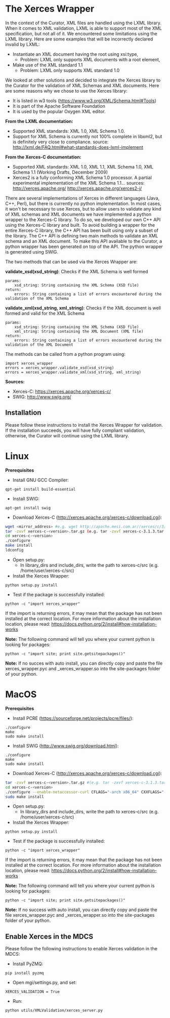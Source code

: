 # The Xerces Wrapper

In the context of the Curator, XML files are handled using the LXML library. When it comes to XML validation, LXML is able to support most of the XML specification, but not all of it.
We encountered some limitations using the LXML library. Here are some examples that will be incorrectly declared invalid by LXML:
- Instantiate an XML document having the root using xsi:type,
	- Problem: LXML only supports XML documents with a root element,
- Make use of the XML standard 1.1
	- Problem: LXML only supports XML standard 1.0

We looked at other solutions and decided to integrate the Xerces library to the Curator for the validation of XML Schemas and XML documents.
Here are some reasons why we chose to use the Xerces library:
- It is listed in w3 tools (https://www.w3.org/XML/Schema.html#Tools)
- It is part of the Apache Software Foundation
- It is used by the popular Oxygen XML editor.

**From the LXML documentation:**
-	Supported XML standards: XML 1.0, XML Schema 1.0.
-	Support for XML Schema is currently not 100% complete in libxml2, but is definitely very close to compliance.
source: http://lxml.de/FAQ.html#what-standards-does-lxml-implement

**From the Xerces-C documentation:**
-	Supported XML standards: XML 1.0, XML 1.1, XML Schema 1.0, XML Schema 1.1 (Working Drafts, December 2009)
-	Xerces2 is a fully conforming XML Schema 1.0 processor. A partial experimental implementation of the XML Schema 1.1...
sources: http://xerces.apache.org/ http://xerces.apache.org/xerces2-j/


There are several implementations of Xerces in different languages (Java, C++, Perl), but there is currently no python implementation.
In most cases, it won't be necessary to use Xerces, but to allow users to validate any kind of XML schemas and XML documents we have implemented a python wrapper to the Xerces-C library.
To do so, we developed our own C++ API using the Xerces-C library and built.
To avoid building a wrapper for the entire Xerces-C library, the C++ API has been built using only a subset of the library.
The C++ API is defining two main methods to validate an XML schema and an XML document. 
To make this API available to the Curator, a python wrapper has been generated on top of the API. The python wrapper is generated using SWIG. 

The two methods that can be used via the Xerces Wrapper are:

 **validate_xsd(xsd_string)**: Checks if the XML Schema is well formed
```
params:	
	xsd_string: String containing the XML Schema (XSD file)
return: 
	errors: String containing a list of errors encountered during the validation of the XML Schema
```

**validate_xml(xsd_string, xml_string)**: Checks if the XML document is well formed and valid for the XML Schema
```
params:	
	xsd_string: String containing the XML Schema (XSD file)
	xml_string: String containing the XML Document (XML file)
return: 
	errors: String containing a list of errors encountered during the validation of the XML Document		
```		
		
The methods can be called from a python program using:
```
import xerces_wrapper
errors = xerces_wrapper.validate_xsd(xsd_string)
errors = xerces_wrapper.validate_xml(xsd_string, xml_string)
```

**Sources:**
- Xerces-C: https://xerces.apache.org/xerces-c/
- SWIG: http://www.swig.org/


## Installation

Please follow these instructions to install the Xerces Wrapper for validation.
If the installation succeeds, you will have fully compliant validation, otherwise, the Curator will continue using the LXML library.

# Linux

**Prerequisites**

- Install GNU GCC Compiler: 
```
qpt-get install build-essential
```
- Install SWIG: 
```
apt-get install swig
```
- Download Xerces-C (http://xerces.apache.org/xerces-c/download.cgi):
```bash
wget <mirror_address> #e.g. wget http://apache.mesi.com.ar//xerces/c/3/sources/xerces-c-3.1.3.tar.gz)
tar -zxvf xerces-c-<version>.tar.gz (e.g. tar -zxvf xerces-c-3.1.3.tar.gz)
cd xerces-c-<version>
./configure
make install
ldconfig
```

- Open setup.py:
	- In library_dirs and include_dirs, write the path to xerces-c/src (e.g. /home/user/xerces-c/src)
- Install the Xerces Wrapper:
```
python setup.py install 
```
- Test if the package is successfully installed:
```
python -c "import xerces_wrapper"
```
	
If the import is returning errors, it may mean that the package has not been installed at the correct location. 
For more information about the installation location, please read: https://docs.python.org/2/install#how-installation-works

**Note:** The following command will tell you where your current python is looking for packages:
```
python -c "import site; print site.getsitepackages()"
```
**Note:** If no succes with auto install, you can directly copy and paste the file xerces_wrapper.pyc and _xerces_wrapper.so into the site-packages folder of your python.


# MacOS

**Prerequisites**

- Install PCRE (https://sourceforge.net/projects/pcre/files/):
```
./configure
make 
sudo make install
```
- Install SWIG (http://www.swig.org/download.html):
```
./configure
make 
sudo make install
```
- Download Xerces-C (http://xerces.apache.org/xerces-c/download.cgi):
```bash
tar -zxvf xerces-c-<version>.tar.gz #(e.g. tar -zxvf xerces-c-3.1.3.tar.gz)
cd xerces-c-<version>
./configure --enable-netaccessor-curl CFLAGS="-arch x86_64" CXXFLAGS="-arch x86_64" 
sudo make install
```

- Open setup.py:
	- In library_dirs and include_dirs, write the path to xerces-c/src (e.g. /home/user/xerces-c/src)
- Install the Xerces Wrapper:
```
python setup.py install 
```
- Test if the package is successfully installed:
```
python -c "import xerces_wrapper"
```

If the import is returning errors, it may mean that the package has not been installed at the correct location. 
For more information about the installation location, please read: https://docs.python.org/2/install#how-installation-works

**Note:** The following command will tell you where your current python is looking for packages:
```
python -c "import site; print site.getsitepackages()"
```
**Note:** If no success with auto install, you can directly copy and paste the file xerces_wrapper.pyc and _xerces_wrapper.so into the site-packages folder of your python.

## Enable Xerces in the MDCS

Please follow the following instructions to enable Xerces validation in the MDCS:
- Install PyZMQ:
```
pip install pyzmq
```
- Open mgi/settings.py, and set:
```
XERCES_VALIDATION = True
```
- Run:
```
python utils/XMLValidation/xerces_server.py
```

